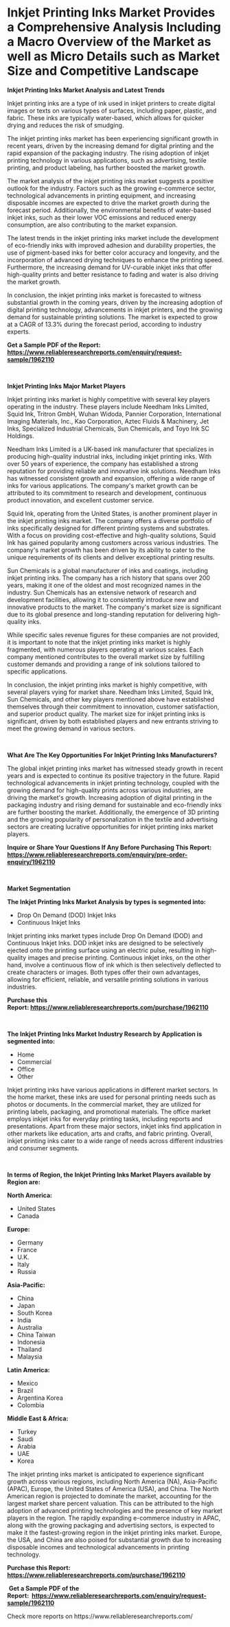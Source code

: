 <p><h1>Inkjet Printing Inks Market Provides a Comprehensive Analysis Including a Macro Overview of the Market as well as Micro Details such as Market Size and Competitive Landscape</h1></p><p><strong>Inkjet Printing Inks Market Analysis and Latest Trends</strong></p>
<p><p>Inkjet printing inks are a type of ink used in inkjet printers to create digital images or texts on various types of surfaces, including paper, plastic, and fabric. These inks are typically water-based, which allows for quicker drying and reduces the risk of smudging.</p><p>The inkjet printing inks market has been experiencing significant growth in recent years, driven by the increasing demand for digital printing and the rapid expansion of the packaging industry. The rising adoption of inkjet printing technology in various applications, such as advertising, textile printing, and product labeling, has further boosted the market growth.</p><p>The market analysis of the inkjet printing inks market suggests a positive outlook for the industry. Factors such as the growing e-commerce sector, technological advancements in printing equipment, and increasing disposable incomes are expected to drive the market growth during the forecast period. Additionally, the environmental benefits of water-based inkjet inks, such as their lower VOC emissions and reduced energy consumption, are also contributing to the market expansion.</p><p>The latest trends in the inkjet printing inks market include the development of eco-friendly inks with improved adhesion and durability properties, the use of pigment-based inks for better color accuracy and longevity, and the incorporation of advanced drying techniques to enhance the printing speed. Furthermore, the increasing demand for UV-curable inkjet inks that offer high-quality prints and better resistance to fading and water is also driving the market growth.</p><p>In conclusion, the inkjet printing inks market is forecasted to witness substantial growth in the coming years, driven by the increasing adoption of digital printing technology, advancements in inkjet printers, and the growing demand for sustainable printing solutions. The market is expected to grow at a CAGR of 13.3% during the forecast period, according to industry experts.</p></p>
<p><strong>Get a Sample PDF of the Report:&nbsp; <a href="https://www.reliableresearchreports.com/enquiry/request-sample/1962110">https://www.reliableresearchreports.com/enquiry/request-sample/1962110</a></strong></p>
<p>&nbsp;</p>
<p><strong>Inkjet Printing Inks Major Market Players</strong></p>
<p><p>Inkjet printing inks market is highly competitive with several key players operating in the industry. These players include Needham Inks Limited, Squid Ink, Tritron GmbH, Wuhan Widoda, Pannier Corporation, International Imaging Materials, Inc., Kao Corporation, Aztec Fluids & Machinery, Jet Inks, Specialized Industrial Chemicals, Sun Chemicals, and Toyo Ink SC Holdings.</p><p>Needham Inks Limited is a UK-based ink manufacturer that specializes in producing high-quality industrial inks, including inkjet printing inks. With over 50 years of experience, the company has established a strong reputation for providing reliable and innovative ink solutions. Needham Inks has witnessed consistent growth and expansion, offering a wide range of inks for various applications. The company's market growth can be attributed to its commitment to research and development, continuous product innovation, and excellent customer service.</p><p>Squid Ink, operating from the United States, is another prominent player in the inkjet printing inks market. The company offers a diverse portfolio of inks specifically designed for different printing systems and substrates. With a focus on providing cost-effective and high-quality solutions, Squid Ink has gained popularity among customers across various industries. The company's market growth has been driven by its ability to cater to the unique requirements of its clients and deliver exceptional printing results.</p><p>Sun Chemicals is a global manufacturer of inks and coatings, including inkjet printing inks. The company has a rich history that spans over 200 years, making it one of the oldest and most recognized names in the industry. Sun Chemicals has an extensive network of research and development facilities, allowing it to consistently introduce new and innovative products to the market. The company's market size is significant due to its global presence and long-standing reputation for delivering high-quality inks.</p><p>While specific sales revenue figures for these companies are not provided, it is important to note that the inkjet printing inks market is highly fragmented, with numerous players operating at various scales. Each company mentioned contributes to the overall market size by fulfilling customer demands and providing a range of ink solutions tailored to specific applications.</p><p>In conclusion, the inkjet printing inks market is highly competitive, with several players vying for market share. Needham Inks Limited, Squid Ink, Sun Chemicals, and other key players mentioned above have established themselves through their commitment to innovation, customer satisfaction, and superior product quality. The market size for inkjet printing inks is significant, driven by both established players and new entrants striving to meet the growing demand in various sectors.</p></p>
<p>&nbsp;</p>
<p><strong>What Are The Key Opportunities For Inkjet Printing Inks Manufacturers?</strong></p>
<p><p>The global inkjet printing inks market has witnessed steady growth in recent years and is expected to continue its positive trajectory in the future. Rapid technological advancements in inkjet printing technology, coupled with the growing demand for high-quality prints across various industries, are driving the market's growth. Increasing adoption of digital printing in the packaging industry and rising demand for sustainable and eco-friendly inks are further boosting the market. Additionally, the emergence of 3D printing and the growing popularity of personalization in the textile and advertising sectors are creating lucrative opportunities for inkjet printing inks market players.</p></p>
<p><strong>Inquire or Share Your Questions If Any Before Purchasing This Report: <a href="https://www.reliableresearchreports.com/enquiry/pre-order-enquiry/1962110">https://www.reliableresearchreports.com/enquiry/pre-order-enquiry/1962110</a></strong></p>
<p>&nbsp;</p>
<p><strong>Market Segmentation</strong></p>
<p><strong>The Inkjet Printing Inks Market Analysis by types is segmented into:</strong></p>
<p><ul><li>Drop On Demand (DOD) Inkjet Inks</li><li>Continuous Inkjet Inks</li></ul></p>
<p><p>Inkjet printing inks market types include Drop On Demand (DOD) and Continuous Inkjet Inks. DOD inkjet inks are designed to be selectively ejected onto the printing surface using an electric pulse, resulting in high-quality images and precise printing. Continuous inkjet inks, on the other hand, involve a continuous flow of ink which is then selectively deflected to create characters or images. Both types offer their own advantages, allowing for efficient, reliable, and versatile printing solutions in various industries.</p></p>
<p><strong>Purchase this Report:&nbsp;<a href="https://www.reliableresearchreports.com/purchase/1962110">https://www.reliableresearchreports.com/purchase/1962110</a></strong></p>
<p>&nbsp;</p>
<p><strong>The Inkjet Printing Inks Market Industry Research by Application is segmented into:</strong></p>
<p><ul><li>Home</li><li>Commercial</li><li>Office</li><li>Other</li></ul></p>
<p><p>Inkjet printing inks have various applications in different market sectors. In the home market, these inks are used for personal printing needs such as photos or documents. In the commercial market, they are utilized for printing labels, packaging, and promotional materials. The office market employs inkjet inks for everyday printing tasks, including reports and presentations. Apart from these major sectors, inkjet inks find application in other markets like education, arts and crafts, and fabric printing. Overall, inkjet printing inks cater to a wide range of needs across different industries and consumer segments.</p></p>
<p>&nbsp;</p>
<p><strong>In terms of Region, the Inkjet Printing Inks Market Players available by Region are:</strong></p>
<p>
    <p> <strong> North America: </strong>
        <ul>
            <li>United States</li>
            <li>Canada</li>
        </ul>
        </p> 
    <p> <strong> Europe: </strong>
        <ul>
            <li>Germany</li>
            <li>France</li>
            <li>U.K.</li>
            <li>Italy</li>
            <li>Russia</li>
        </ul>
        </p> 
    <p> <strong> Asia-Pacific: </strong>
        <ul>
            <li>China</li>
            <li>Japan</li>
            <li>South Korea</li>
            <li>India</li>
            <li>Australia</li>
            <li>China Taiwan</li>
            <li>Indonesia</li>
            <li>Thailand</li>
            <li>Malaysia</li>
        </ul>
        </p> 
    <p> <strong> Latin America: </strong>
        <ul>
            <li>Mexico</li>
            <li>Brazil</li>
            <li>Argentina Korea</li>
            <li>Colombia</li>
        </ul>
        </p> 
    <p> <strong> Middle East & Africa: </strong>
        <ul>
            <li>Turkey</li>
            <li>Saudi</li>
            <li>Arabia</li>
            <li>UAE</li>
            <li>Korea</li>
        </ul>
    </p>
    </p>
<p><p>The inkjet printing inks market is anticipated to experience significant growth across various regions, including North America (NA), Asia-Pacific (APAC), Europe, the United States of America (USA), and China. The North American region is projected to dominate the market, accounting for the largest market share percent valuation. This can be attributed to the high adoption of advanced printing technologies and the presence of key market players in the region. The rapidly expanding e-commerce industry in APAC, along with the growing packaging and advertising sectors, is expected to make it the fastest-growing region in the inkjet printing inks market. Europe, the USA, and China are also poised for substantial growth due to increasing disposable incomes and technological advancements in printing technology.</p></p>
<p><strong>Purchase this Report: <a href="https://www.reliableresearchreports.com/purchase/1962110">https://www.reliableresearchreports.com/purchase/1962110</a></strong></p>
<p>&nbsp;<strong>Get a Sample PDF of the Report:&nbsp;&nbsp;<a href="https://www.reliableresearchreports.com/enquiry/request-sample/1962110">https://www.reliableresearchreports.com/enquiry/request-sample/1962110</a></strong></p>
<p><strong></strong></p>
<p>Check more reports on https://www.reliableresearchreports.com/</p>